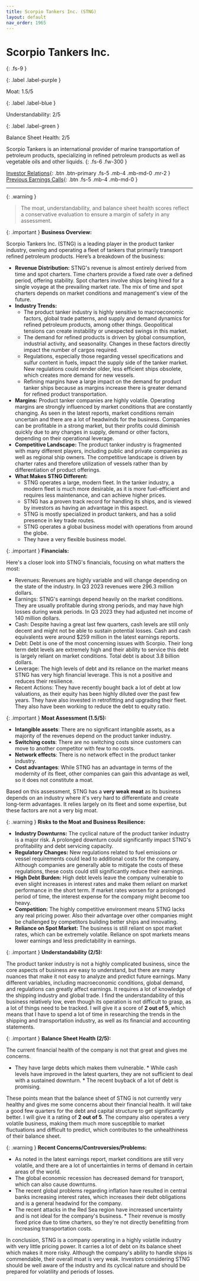 ```yaml
---
title: Scorpio Tankers Inc. (STNG)
layout: default
nav_order: 1965
---
```


# Scorpio Tankers Inc.
{: .fs-9 }

{: .label .label-purple }

Moat: 1.5/5

{: .label .label-blue }

Understandability: 2/5

{: .label .label-green }

Balance Sheet Health: 2/5

Scorpio Tankers is an international provider of marine transportation of petroleum products, specializing in refined petroleum products as well as vegetable oils and other liquids.
{: .fs-6 .fw-300 }

[Investor Relations](https://www.google.com/search?q=STNG+investor+relations){: .btn .btn-primary .fs-5 .mb-4 .mb-md-0 .mr-2 }
[Previous Earnings Calls](https://discountingcashflows.com/company/STNG/transcripts/){: .btn .fs-5 .mb-4 .mb-md-0 }

---

{: .warning }
>The moat, understandability, and balance sheet health scores reflect a conservative evaluation to ensure a margin of safety in any assessment.



{: .important }
**Business Overview:**

Scorpio Tankers Inc. (STNG) is a leading player in the product tanker industry, owning and operating a fleet of tankers that primarily transport refined petroleum products. Here’s a breakdown of the business:

*   **Revenue Distribution:** STNG's revenue is almost entirely derived from time and spot charters. Time charters provide a fixed rate over a defined period, offering stability. Spot charters involve ships being hired for a single voyage at the prevailing market rate. The mix of time and spot charters depends on market conditions and management's view of the future.
*   **Industry Trends:**
    *   The product tanker industry is highly sensitive to macroeconomic factors, global trade patterns, and supply and demand dynamics for refined petroleum products, among other things. Geopolitical tensions can create instability or unexpected swings in this market.
    *   The demand for refined products is driven by global consumption, industrial activity, and seasonality. Changes in these factors directly impact the number of cargos required.
    *   Regulations, especially those regarding vessel specifications and sulfur content in fuels, impact the supply side of the tanker market. New regulations could render older, less efficient ships obsolete, which creates more demand for new vessels.
    *   Refining margins have a large impact on the demand for product tanker ships because as margins increase there is greater demand for refined product transportation.
*   **Margins:** Product tanker companies are highly volatile. Operating margins are strongly influenced by market conditions that are constantly changing. As seen in the latest reports, market conditions remain uncertain and there are a lot of headwinds for the business. Companies can be profitable in a strong market, but their profits could diminish quickly due to any changes in supply, demand or other factors, depending on their operational leverage. 
*   **Competitive Landscape:** The product tanker industry is fragmented with many different players, including public and private companies as well as regional ship owners. The competitive landscape is driven by charter rates and therefore utilization of vessels rather than by differentiation of product offerings.
*   **What Makes STNG Different:**
    *   STNG operates a large, modern fleet. In the tanker industry, a modern fleet is much more desirable, as it is more fuel-efficient and requires less maintenance, and can achieve higher prices.
    *   STNG has a proven track record for handling its ships, and is viewed by investors as having an advantage in this aspect.
    *   STNG is mostly specialized in product tankers, and has a solid presence in key trade routes.
    *   STNG operates a global business model with operations from around the globe.
    *   They have a very flexible business model.

{: .important }
**Financials:**

Here's a closer look into STNG's financials, focusing on what matters the most:
   *    Revenues: Revenues are highly variable and will change depending on the state of the industry. In Q3 2023 revenues were 296.3 million dollars.
   *    Earnings: STNG's earnings depend heavily on the market conditions. They are usually profitable during strong periods, and may have high losses during weak periods. In Q3 2023 they had adjusted net income of 140 million dollars.
   *    Cash: Despite having a great last few quarters, cash levels are still only decent and might not be able to sustain potential losses. Cash and cash equivalents were around $259 million in the latest earnings reports.
   *    Debt: Debt is one of the most concerning issues with Scorpio. Their long term debt levels are extremely high and their ability to service this debt is largely reliant on market conditions. Total debt is about 3.8 billion dollars.
   *   Leverage: The high levels of debt and its reliance on the market means STNG has very high financial leverage. This is not a positive and reduces their resilience.
   *   Recent Actions: They have recently bought back a lot of debt at low valuations, as their equity has been highly diluted over the past few years. They have also invested in retrofitting and upgrading their fleet. They also have been working to reduce the debt to equity ratio.

{: .important }
**Moat Assessment (1.5/5):**

*  **Intangible assets**: There are no significant intangible assets, as a majority of the revenues depend on the product tanker industry.
*  **Switching costs**: There are no switching costs since customers can move to another competitor with few to no costs.
*  **Network effects**: There is no network effect in the product tanker industry. 
*  **Cost advantages**: While STNG has an advantage in terms of the modernity of its fleet, other companies can gain this advantage as well, so it does not constitute a moat.

Based on this assessment, STNG has a **very weak moat** as its business depends on an industry where it's very hard to differentiate and create long-term advantages. It relies largely on its fleet and some expertise, but these factors are not a very big moat.

{: .warning }
**Risks to the Moat and Business Resilience:**

*   **Industry Downturns:** The cyclical nature of the product tanker industry is a major risk. A prolonged downturn could significantly impact STNG's profitability and debt servicing capacity.
*   **Regulatory Changes:** New regulations related to fuel emissions or vessel requirements could lead to additional costs for the company. Although companies are generally able to mitigate the costs of these regulations, these costs could still significantly reduce their earnings.
*  **High Debt Burden:** High debt levels leave the company vulnerable to even slight increases in interest rates and make them reliant on market performance in the short term. If market rates worsen for a prolonged period of time, the interest expense for the company might become too heavy.
*  **Competition:** The highly competitive environment means STNG lacks any real pricing power. Also their advantage over other companies might be challenged by competitors building better ships and innovating.
*  **Reliance on Spot Market:** The business is still reliant on spot market rates, which can be extremely volatile. Reliance on spot markets means lower earnings and less predictability in earnings.

{: .important }
**Understandability (2/5):**

The product tanker industry is not a highly complicated business, since the core aspects of business are easy to understand, but there are many nuances that make it not easy to analyze and predict future earnings. Many different variables, including macroeconomic conditions, global demand, and regulations can greatly affect earnings. It requires a lot of knowledge of the shipping industry and global trade. I find the understandability of this business relatively low, even though its operation is not difficult to grasp, as a lot of things need to be tracked.
I will give it a score of **2 out of 5**, which means that I have to spend a lot of time in researching the trends in the shipping and transportation industry, as well as its financial and accounting statements.

{: .important }
**Balance Sheet Health (2/5):**

The current financial health of the company is not that great and gives me concerns.
   *  They have large debts which makes them vulnerable.
    *   While cash levels have improved in the latest quarters, they are not sufficient to deal with a sustained downturn.
    *   The recent buyback of a lot of debt is promising.

These points mean that the balance sheet of STNG is not currently very healthy and gives me some concerns about their financial health. It will take a good few quarters for the debt and capital structure to get significantly better. I will give it a rating of **2 out of 5**.
The company also operates a very volatile business, making them much more susceptible to market fluctuations and difficult to predict, which contributes to the unhealthiness of their balance sheet.

{: .warning }
**Recent Concerns/Controversies/Problems:**
   *   As noted in the latest earnings report, market conditions are still very volatile, and there are a lot of uncertainties in terms of demand in certain areas of the world.
   *    The global economic recession has decreased demand for transport, which can also cause downturns.
   *   The recent global problems regarding inflation have resulted in central banks increasing interest rates, which increases their debt obligations and is a general headwind for the company.
   *   The recent attacks in the Red Sea region have increased uncertainty and is not ideal for the company's business.
     *    Their revenue is mostly fixed price due to time charters, so they're not directly benefitting from increasing transportation costs.

In conclusion, STNG is a company operating in a highly volatile industry with very little pricing power. It carries a lot of debt on its balance sheet which makes it more risky. Although the company's ability to handle ships is commendable, their overall moat is very weak. Investors considering STNG should be well aware of the industry and its cyclical nature and should be prepared for volatility and periods of losses.
